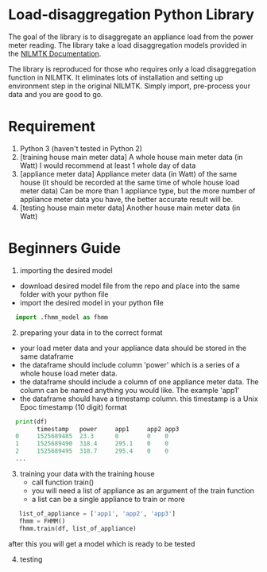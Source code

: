 # Load-disaggregation Python Library

The goal of the library is to disaggregate an appliance load from the power meter reading. The library take a load disaggregation models provided in the [NILMTK Documentation](https://github.com/nilmtk/nilmtk/tree/master/docs/manual).

The library is reproduced for those who requires only a load disaggregation function in NILMTK. It eliminates lots of installation and setting up environment step in the original NILMTK. Simply import, pre-process your data and you are good to go.

# Requirement
1. Python 3 (haven't tested in Python 2)
2. [training house main meter data] A whole house main meter data (in Watt)
  I would recommend at least 1 whole day of data
3. [appliance meter data] Appliance meter data (in Watt) of the same house (it should be recorded at the same time of whole house load meter data)
  Can be more than 1 appliance type, but the more number of appliance meter data you have, the better accurate result will be.
4. [testing house main meter data] Another house main meter data (in Watt)

# Beginners Guide
1. importing the desired model
  - download desired model file from the repo and place into the same folder with your python file
  - import the desired model in your python file
```python
  import .fhmm_model as fhmm
```
2. preparing your data in to the correct format
  - your load meter data and your appliance data should be stored in the same dataframe
  - the dataframe should include column 'power' which is a series of a whole house load meter data.
  - the dataframe should include a column of one appliance meter data. The column can be named anything you would like. The example 'app1'
  - the dataframe should have a timestamp column. this timestamp is a Unix Epoc timestamp (10 digit) format

```python
  print(df)
        timestamp   power     app1     app2	app3
  0     1525689485  23.3      0        0	0
  1     1525689490  318.4     295.1    0	0
  2     1525689495  318.7     295.4    0	0
  ...
```

3. training your data with the training house
   - call function train()
   - you will need a list of appliance as an argument of the train function
   - a list can be a single appliance to train or more

```python
   list_of_appliance = ['app1', 'app2', 'app3']
   fhmm = FHMM()
   fhmm.train(df, list_of_appliance)
```
   after this you will get a model which is ready to be tested
   
4. testing 
